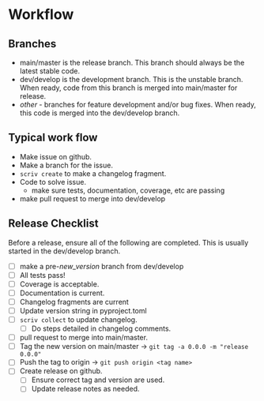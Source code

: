 # Workflow

## Branches

- main/master is the release branch. This branch should always be the latest stable code.
- dev/develop is the development branch. This is the unstable branch. When ready, code from this branch is merged into main/master for release.
- _other_ - branches for feature development and/or bug fixes. When ready, this code is merged into the dev/develop branch.

## Typical work flow

- Make issue on github.
- Make a branch for the issue.
- `scriv create` to make a changelog fragment.
- Code to solve issue.
  - make sure tests, documentation, coverage, etc are passing
- make pull request to merge into dev/develop

## Release Checklist

Before a release, ensure all of the following are completed. This is usually started in the dev/develop branch.

- [ ] make a pre-_new_version_ branch from dev/develop
- [ ] All tests pass!
- [ ] Coverage is acceptable.
- [ ] Documentation is current.
- [ ] Changelog fragments are current
- [ ] Update version string in pyproject.toml
- [ ] `scriv collect` to update changelog.
  - [ ] Do steps detailed in changelog comments.
- [ ] pull request to merge into main/master.
- [ ] Tag the new version on main/master -> `git tag -a 0.0.0 -m "release 0.0.0"`
- [ ] Push the tag to origin -> `git push origin <tag name>`
- [ ] Create release on github.
  - [ ] Ensure correct tag and version are used.
  - [ ] Update release notes as needed.
